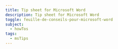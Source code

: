 ```yaml
---
title: Tip sheet for Microsoft Word
description: Tip sheet for Microsoft Word
toggle: feuille-de-conseils-pour-microsoft-word
subject:
  - howTos
tags:
  - msTips
---
```

